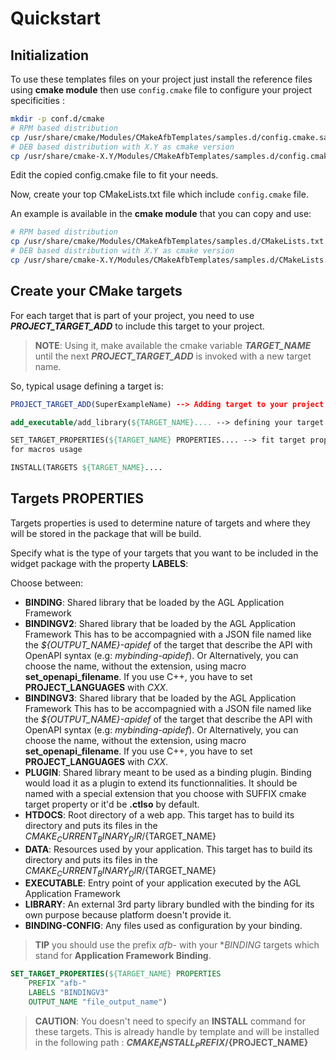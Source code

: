 # Quickstart

## Initialization

To use these templates files on your project just install the reference files
using **cmake module** then use `config.cmake` file to configure your project specificities :

```bash
mkdir -p conf.d/cmake
# RPM based distribution
cp /usr/share/cmake/Modules/CMakeAfbTemplates/samples.d/config.cmake.sample conf.d/cmake/config.cmake
# DEB based distribution with X.Y as cmake version
cp /usr/share/cmake-X.Y/Modules/CMakeAfbTemplates/samples.d/config.cmake.sample conf.d/cmake/config.cmake
```

Edit the copied config.cmake file to fit your needs.

Now, create your top CMakeLists.txt file which include `config.cmake` file.

An example is available in the **cmake module** that you can copy and use:

```bash
# RPM based distribution
cp /usr/share/cmake/Modules/CMakeAfbTemplates/samples.d/CMakeLists.txt.sample CMakeLists.txt
# DEB based distribution with X.Y as cmake version
cp /usr/share/cmake-X.Y/Modules/CMakeAfbTemplates/samples.d/CMakeLists.txt.sample CMakeLists.txt
```

## Create your CMake targets

For each target that is part of your project, you need to use
***PROJECT_TARGET_ADD*** to include this target to your project.

> **NOTE**: Using it, make available the cmake variable ***TARGET_NAME*** until
> the next ***PROJECT_TARGET_ADD*** is invoked with a new target name.

So, typical usage defining a target is:

```cmake
PROJECT_TARGET_ADD(SuperExampleName) --> Adding target to your project

add_executable/add_library(${TARGET_NAME}.... --> defining your target sources

SET_TARGET_PROPERTIES(${TARGET_NAME} PROPERTIES.... --> fit target properties
for macros usage

INSTALL(TARGETS ${TARGET_NAME}....
```

## Targets PROPERTIES

Targets properties is used to determine nature of targets and where they will be
stored in the package that will be build.

Specify what is the type of your targets that you want to be included in the
widget package with the property **LABELS**:

Choose between:

- **BINDING**: Shared library that be loaded by the AGL Application Framework
- **BINDINGV2**: Shared library that be loaded by the AGL Application Framework
 This has to be accompagnied with a JSON file named like the
 *${OUTPUT_NAME}-apidef* of the target that describe the API with OpenAPI
 syntax (e.g: *mybinding-apidef*).
 Or Alternatively, you can choose the name, without the extension, using macro
 **set_openapi_filename**. If you use C++, you have to set **PROJECT_LANGUAGES**
 with *CXX*.
- **BINDINGV3**: Shared library that be loaded by the AGL Application Framework
 This has to be accompagnied with a JSON file named like the
 *${OUTPUT_NAME}-apidef* of the target that describe the API with OpenAPI
 syntax (e.g: *mybinding-apidef*).
 Or Alternatively, you can choose the name, without the extension, using macro
 **set_openapi_filename**. If you use C++, you have to set **PROJECT_LANGUAGES**
 with *CXX*.
- **PLUGIN**: Shared library meant to be used as a binding plugin. Binding
 would load it as a plugin to extend its functionnalities. It should be named
 with a special extension that you choose with SUFFIX cmake target property or
 it'd be **.ctlso** by default.
- **HTDOCS**: Root directory of a web app. This target has to build its
 directory and puts its files in the ${CMAKE_CURRENT_BINARY_DIR}/${TARGET_NAME}
- **DATA**: Resources used by your application. This target has to build its
 directory and puts its files in the ${CMAKE_CURRENT_BINARY_DIR}/${TARGET_NAME}
- **EXECUTABLE**: Entry point of your application executed by the AGL
 Application Framework
- **LIBRARY**: An external 3rd party library bundled with the binding for its
 own purpose because platform doesn't provide it.
- **BINDING-CONFIG**: Any files used as configuration by your binding.

> **TIP** you should use the prefix _afb-_ with your **BINDING* targets which
> stand for **Application Framework Binding**.

```cmake
SET_TARGET_PROPERTIES(${TARGET_NAME} PROPERTIES
	PREFIX "afb-"
	LABELS "BINDINGV3"
	OUTPUT_NAME "file_output_name")
```

> **CAUTION**: You doesn't need to specify an **INSTALL** command for these
> targets. This is already handle by template and will be installed in the
> following path : **${CMAKE_INSTALL_PREFIX}/${PROJECT_NAME}**
